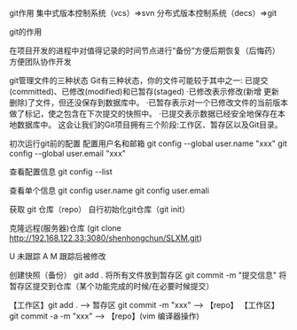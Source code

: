 git作用
集中式版本控制系统（vcs）=>svn
分布式版本控制系统（decs）=>git

git的作用

在项目开发的进程中对值得记录的时间节点进行“备份”方便后期恢复（后悔药）
方便团队协作开发

git管理文件的三种状态
Git有三种状态，你的文件可能较于其中之一:
已提交(committed)、已修改(modified)和已暂存(staged)
·已修改表示修改(新增 更新 删除)了文件，但还没保存到数据库中。
·已暂存表示对一个已修改文件的当前版本做了标记，使之包含在下次提交的快照中。
·已提交表示数据已经安全地保存在本地数据库中。
这会让我们的Git项目拥有三个阶段:工作区、暂存区以及Git目录。

初次运行git前的配置
配置用户名和邮箱
git config --global user.name "xxx"
git config --global user.email "xxx"

查看配置信息
git config --list

查看单个信息
git config user.name
git config user.emali


获取 git 仓库（repo）
自行初始化git仓库（git init）


克隆远程(服务器)仓库 (git clone http://192.168.122.33:3080/shenhongchun/SLXM.git)

U 未跟踪
A 
M 跟踪后被修改



创建快照（备份）
git add . 将所有文件放到暂存区
git commit -m "提交信息" 将暂存区提交到仓库（某个功能完成的时候/在必要时候提交）

【工作区】git add . -->  暂存区 git commit -m "xxx" --> 【repo】
【工作区】 git commit -a -m "xxx"   --> 【repo】(vim 编译器操作)